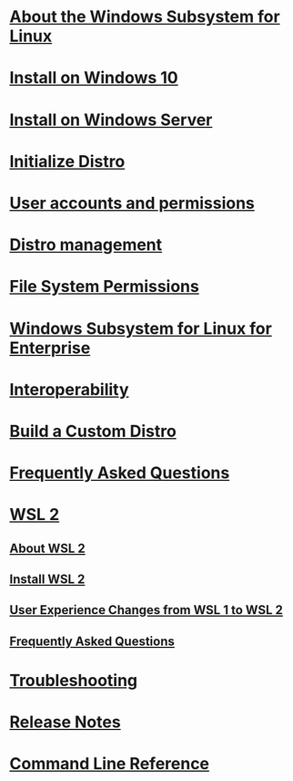 # [About the Windows Subsystem for Linux](./about.md)
# [Install on Windows 10](./install-win10.md)
# [Install on Windows Server](./install-on-server.md)
# [Initialize Distro](./initialize-distro.md)
# [User accounts and permissions](./user-support.md)
# [Distro management](./wsl-config.md)
# [File System Permissions](./file-permissions.md)
# [Windows Subsystem for Linux for Enterprise](./enterprise.md)
# [Interoperability](./interop.md)
# [Build a Custom Distro](./build-custom-distro.md)
# [Frequently Asked Questions](./faq.md)
# [WSL 2](./wsl2-index.md)
## [About WSL 2](./wsl2-about.md)
## [Install WSL 2](./wsl2-install.md)
## [User Experience Changes from WSL 1 to WSL 2](./wsl2-ux-changes.md)
## [Frequently Asked Questions](./wsl2-faq.md)

# [Troubleshooting](./troubleshooting.md)
# [Release Notes](./release-notes.md)
# [Command Line Reference](./reference.md)